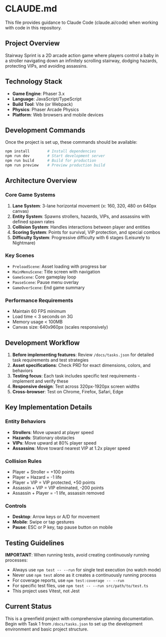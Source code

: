 # CLAUDE.md

This file provides guidance to Claude Code (claude.ai/code) when working with code in this repository.

## Project Overview

Stairway Sprint is a 2D arcade action game where players control a baby in a stroller navigating down an infinitely scrolling stairway, dodging hazards, protecting VIPs, and avoiding assassins.

## Technology Stack

- **Game Engine**: Phaser 3.x
- **Language**: JavaScript/TypeScript
- **Build Tool**: Vite (or Webpack)
- **Physics**: Phaser Arcade Physics
- **Platform**: Web browsers and mobile devices

## Development Commands

Once the project is set up, these commands should be available:
```bash
npm install        # Install dependencies
npm run dev        # Start development server
npm run build      # Build for production
npm run preview    # Preview production build
```

## Architecture Overview

### Core Game Systems

1. **Lane System**: 3-lane horizontal movement (x: 160, 320, 480 on 640px canvas)
2. **Entity System**: Spawns strollers, hazards, VIPs, and assassins with defined spawn rates
3. **Collision System**: Handles interactions between player and entities
4. **Scoring System**: Points for survival, VIP protection, and special combos
5. **Difficulty System**: Progressive difficulty with 6 stages (Leisurely to Nightmare)

### Key Scenes

- `PreloadScene`: Asset loading with progress bar
- `MainMenuScene`: Title screen with navigation
- `GameScene`: Core gameplay loop
- `PauseScene`: Pause menu overlay
- `GameOverScene`: End game summary

### Performance Requirements

- Maintain 60 FPS minimum
- Load time < 3 seconds on 3G
- Memory usage < 100MB
- Canvas size: 640x960px (scales responsively)

## Development Workflow

1. **Before implementing features**: Review `/docs/tasks.json` for detailed task requirements and test strategies
2. **Asset specifications**: Check PRD for exact dimensions, colors, and behaviors
3. **Testing focus**: Each task includes specific test requirements - implement and verify these
4. **Responsive design**: Test across 320px-1920px screen widths
5. **Cross-browser**: Test on Chrome, Firefox, Safari, Edge

## Key Implementation Details

### Entity Behaviors
- **Strollers**: Move upward at player speed
- **Hazards**: Stationary obstacles
- **VIPs**: Move upward at 80% player speed
- **Assassins**: Move toward nearest VIP at 1.2x player speed

### Collision Rules
- Player + Stroller = +100 points
- Player + Hazard = -1 life
- Player + VIP = VIP protected, +50 points
- Assassin + VIP = VIP eliminated, -200 points
- Assassin + Player = -1 life, assassin removed

### Controls
- **Desktop**: Arrow keys or A/D for movement
- **Mobile**: Swipe or tap gestures
- **Pause**: ESC or P key, tap pause button on mobile

## Testing Guidelines

**IMPORTANT**: When running tests, avoid creating continuously running processes:
- Always use `npm test -- --run` for single test execution (no watch mode)
- Never use `npm test` alone as it creates a continuously running process
- For coverage reports, use `npm test:coverage -- --run`
- For specific test files, use `npm test -- --run src/path/to/test.ts`
- This project uses Vitest, not Jest

## Current Status

This is a greenfield project with comprehensive planning documentation. Begin with Task 1 from `/docs/tasks.json` to set up the development environment and basic project structure.
